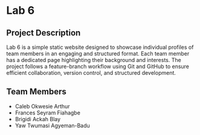 # Lab 6

## Project Description
Lab 6 is a simple static website designed to showcase individual profiles of team members in an engaging and structured format. Each team member has a dedicated page highlighting their background and interests. The project follows a feature-branch workflow using Git and GitHub to ensure efficient collaboration, version control, and structured development.

## Team Members
- Caleb Okwesie Arthur
- Frances Seyram Fiahagbe
- Brigidi Ackah Blay
- Yaw Twumasi Agyeman-Badu


